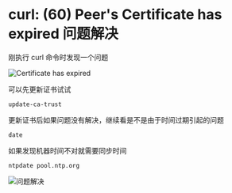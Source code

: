 # curl: (60) Peer's Certificate has expired 问题解决


<!-- author： xiaobinqt -->
<!-- email： xiaobinqt@163.com -->
<!-- https://xiaobinqt.github.io -->
<!-- https://www.xiaobinqt.cn -->


刚执行 curl 命令时发现一个问题

![](https://cdn.xiaobinqt.cn/xiaobinqt.io/20230117/51b67e1e9f9847d096a86fe7f7ff27e3.png?imageView2/0/q/75|watermark/2/text/eGlhb2JpbnF0/font/dmlqYXlh/fontsize/1000/fill/IzVDNUI1Qg==/dissolve/52/gravity/SouthEast/dx/15/dy/15 'Certificate has expired')

可以先更新证书试试

```shell
update-ca-trust
```

更新证书后如果问题没有解决，继续看是不是由于时间过期引起的问题

```shell
date
```

如果发现机器时间不对就需要同步时间

```shell
ntpdate pool.ntp.org

```

![](https://cdn.xiaobinqt.cn/xiaobinqt.io/20230117/b4ce330953b840b4a1d63c1380beb688.png?imageView2/0/q/75|watermark/2/text/eGlhb2JpbnF0/font/dmlqYXlh/fontsize/1000/fill/IzVDNUI1Qg==/dissolve/52/gravity/SouthEast/dx/15/dy/15 '问题解决')






